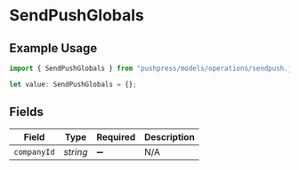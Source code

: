 # SendPushGlobals

## Example Usage

```typescript
import { SendPushGlobals } from "pushpress/models/operations/sendpush.js";

let value: SendPushGlobals = {};
```

## Fields

| Field              | Type               | Required           | Description        |
| ------------------ | ------------------ | ------------------ | ------------------ |
| `companyId`        | *string*           | :heavy_minus_sign: | N/A                |